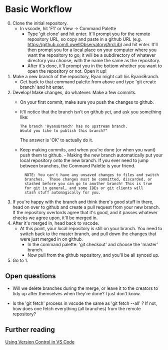 # Basic Workflow

0. Clone the initial repository.
    - In vscode, hit 'F1' or View -> Command Palette
        - Type 'git clone' and hit enter. It'll prompt you for the
          remote repository URL, so copy and paste in a github URL
          (e.g. https://github.com/LowellObservatory/ArcLib) and hit enter.
          It'll then prompt you for a local place on your computer where you
          want the repository to go; it will be a subdirectory of whatever
          directory you choose, with the name the same as the repository.
        - After it's done, it'll prompt you in the bottom whether you want
          to open the repository or not. Open it up!
1. Make a new branch of the repository, Ryan might call his RyansBranch.
    - Get back to that command palette from above and type 'git create branch'
      and hit enter.
2. Develop! Make changes, do whatever. Make a few commits.
    - On your first commit, make sure you push the changes to github.
    - It'll notice that the branch isn't on github yet, and ask you
      something like:

          The branch 'RyansBranch' has no upstream branch.
          Would you like to publish this branch?"

      The answer is 'OK' to actually do it.
    - Keep making commits, and when you're done (or when you want) push them
      to github.
          - Making the new branch automatically put your local repository
            onto the new branch.  If you ever need to jump between branches,
            the Command Palette is your friend.

            NOTE: You can't have any unsaved changes to files and switch
            branches.  Those changes must be committed, discarded, or
            stashed before you can go to another branch! This is true
            for git in general, and some IDEs or git clients will
            stash stuff automagically for you.

3. If you're happy with the branch and think there's good stuff in there,
   head on over to github and create a pull request from your new branch.
   If the repository overlords agree that it's good, and it passes whatever
   checks we agree upon, it'll be merged in.
4. After it's merged in, head back to vscode.
    - At this point, your local repository is still on your branch. You need
      to switch back to the master branch, and pull down the changes that
      were just merged in on github.
        - In the command palette: 'git checkout' and choose the 'master' branch.
        - Now pull from the github repository, and you'll be all synced up.
5. Go to 1.

## Open questions
- Will we delete branches during the merge, or leave it to the creators to
  tidy up after themselves when they're done?    I just don't know.

- Is the 'git fetch' process in vscode the same as 'git fetch --all' ? If not,
  how does one fetch everything (all branches) from the remote repository?

## Further reading
[Using Version Control in VS Code](https://code.visualstudio.com/docs/editor/versioncontrol#_git-support)
